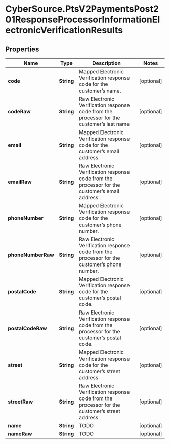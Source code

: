 # CyberSource.PtsV2PaymentsPost201ResponseProcessorInformationElectronicVerificationResults

## Properties
Name | Type | Description | Notes
------------ | ------------- | ------------- | -------------
**code** | **String** | Mapped Electronic Verification response code for the customer’s name.  | [optional] 
**codeRaw** | **String** | Raw Electronic Verification response code from the processor for the customer’s last name | [optional] 
**email** | **String** | Mapped Electronic Verification response code for the customer’s email address.  | [optional] 
**emailRaw** | **String** | Raw Electronic Verification response code from the processor for the customer’s email address. | [optional] 
**phoneNumber** | **String** | Mapped Electronic Verification response code for the customer’s phone number.  | [optional] 
**phoneNumberRaw** | **String** | Raw Electronic Verification response code from the processor for the customer’s phone number. | [optional] 
**postalCode** | **String** | Mapped Electronic Verification response code for the customer’s postal code.  | [optional] 
**postalCodeRaw** | **String** | Raw Electronic Verification response code from the processor for the customer’s postal code. | [optional] 
**street** | **String** | Mapped Electronic Verification response code for the customer’s street address.  | [optional] 
**streetRaw** | **String** | Raw Electronic Verification response code from the processor for the customer’s street address. | [optional] 
**name** | **String** | TODO  | [optional] 
**nameRaw** | **String** | TODO | [optional] 


